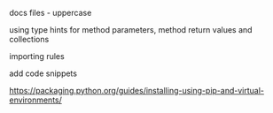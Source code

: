 docs files - uppercase

using type hints for method parameters, method return values and collections

importing rules



add code snippets


https://packaging.python.org/guides/installing-using-pip-and-virtual-environments/